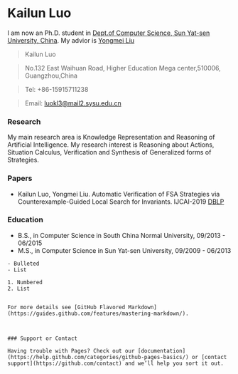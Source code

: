 # Kailun Luo 

I am now an Ph.D. student in [Dept.of Computer Science, Sun Yat-sen University, China](http://sdcs.sysu.edu.cn). My advior is [Yongmei Liu](http://sdcs.sysu.edu.cn/content/2490) 

  >Kailun Luo
  
  >No.132 East Waihuan Road, Higher Education Mega center,510006, Guangzhou,China
  
  >Tel: +86-15915711238
  
  >Email: luokl3@mail2.sysu.edu.cn



### Research

My main research area is Knowledge Representation and Reasoning of Artificial Intelligence. My research interest is Reasoning about Actions, Situation Calculus, Verification and Synthesis of Generalized forms of Strategies. 

### Papers

- Kailun Luo, Yongmei Liu. Automatic Verification of FSA Strategies via Counterexample-Guided Local Search for Invariants. IJCAI-2019 [DBLP](https://dblp.uni-trier.de/pers/hd/l/Luo:Kailun)

### Education

- B.S., in Computer Science in South China Normal University, 09/2013 - 06/2015
- M.S., in Computer Science in Sun Yat-sen University, 09/2009 - 06/2013



```
- Bulleted
- List

1. Numbered
2. List


For more details see [GitHub Flavored Markdown](https://guides.github.com/features/mastering-markdown/).



### Support or Contact

Having trouble with Pages? Check out our [documentation](https://help.github.com/categories/github-pages-basics/) or [contact support](https://github.com/contact) and we’ll help you sort it out.
